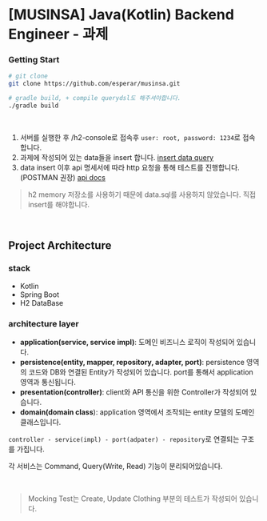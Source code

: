 # [MUSINSA] Java(Kotlin) Backend Engineer - 과제

### Getting Start

```bash
# git clone
git clone https://github.com/esperar/musinsa.git

# gradle build, + compile querydsl도 해주셔야합니다.
./gradle build
```

<br>

1. 서버를 실행한 후 /h2-console로 접속후 `user: root, password: 1234`로 접속합니다.
2. 과제에 작성되어 있는 data들을 insert 합니다. [insert data query](https://github.com/esperar/musinsa/blob/master/src/main/resources/insert.txt)
3. data insert 이후 api 명세서에 따라 http 요청을 통해 테스트를 진행합니다. (POSTMAN 권장) [api docs](https://github.com/esperar/musinsa/blob/master/docs/apidocs.md)

> h2 memory 저장소를 사용하기 때문에 data.sql를 사용하지 않았습니다. 직접 insert를 해야합니다.

<br>

## Project Architecture


### stack

- Kotlin
- Spring Boot
- H2 DataBase

### architecture layer

- **application(service, service impl)**: 도메인 비즈니스 로직이 작성되어 있습니다.
- **persistence(entity, mapper, repository, adapter, port)**: persistence 영역의 코드와 DB와 연결된 Entity가 작성되어 있습니다. port를 통해서 application 영역과 통신됩니다.
- **presentation(controller)**: client와 API 통신을 위한 Controller가 작성되어 있습니다.
- **domain(domain class**): application 영역에서 조작되는 entity 모델의 도메인 클래스입니다.
 
`controller - service(impl) - port(adpater) - repository`로 연결되는 구조를 가집니다. 

각 서비스는 Command, Query(Write, Read) 기능이 분리되어있습니다.

<br>

> Mocking Test는 Create, Update Clothing 부분의 테스트가 작성되어 있습니다.
